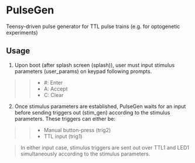 # PulseGen
Teensy-driven pulse generator for TTL pulse trains (e.g. for optogenetic experiments)

## Usage
1. Upon boot (after splash screen (splash)), user must input stimulus parameters (user_params) on keypad following prompts. 
>>* #: Enter  
>>* A: Accept   
>>* C: Clear 
  
2. Once stimulus parameters are established, PulseGen waits for an input before sending triggers out (stim_gen) according to the stimulus parameters. These triggers can either be:
>>* Manual button-press (trig2)
>>* TTL input (trig1)

>In either input case, stimulus triggers are sent out over TTL1 and LED1 simultaneously according to the stimulus parameters. 
